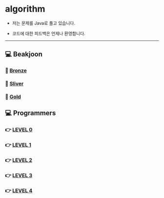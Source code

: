 # algorithm
- 저는 문제를 Java로 풀고 있습니다.


- 코드에 대한 피드백은 언제나 환영합니다.




---
## 💻 Beakjoon
### 🥉 <a href="https://github.com/E-YOON/algorithm/tree/main/BAEKJOON/BRONZE">Bronze</a>
### 🥈 <a href="https://github.com/E-YOON/algorithm/tree/main/BAEKJOON/SILVER">Sliver</a>
### 🥇 <a href="https://github.com/E-YOON/algorithm/tree/main/BAEKJOON/GOLD">Gold</a>






## 💻 Programmers
### 👉 <a href="https://github.com/E-YOON/algorithm/tree/main/PROGRAMMERS/LEVEL%200">LEVEL 0</a>
### 👉 <a href="https://github.com/E-YOON/algorithm/tree/main/PROGRAMMERS/LEVEL%201">LEVEL 1</a>
### 👉 <a href="https://github.com/E-YOON/algorithm/tree/main/PROGRAMMERS/LEVEL%202">LEVEL 2</a>
### 👉 <a href="https://github.com/E-YOON/algorithm/tree/main/PROGRAMMERS/LEVEL%203">LEVEL 3</a>
### 👉 <a href="https://github.com/E-YOON/algorithm/tree/main/PROGRAMMERS/LEVEL%204">LEVEL 4</a>


